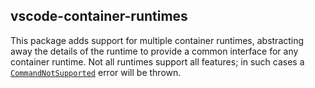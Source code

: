 ## vscode-container-runtimes
This package adds support for multiple container runtimes, abstracting away the details of the runtime to provide a common interface for any container runtime. Not all runtimes support all features; in such cases a [`CommandNotSupported`](https://github.com/microsoft/vscode-docker-extensibility/blob/main/packages/vscode-container-runtimes/src/utils/CommandNotSupportedError.ts) error will be thrown.

